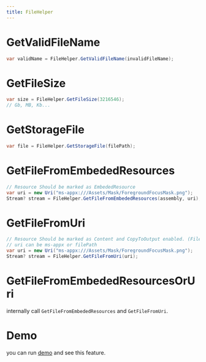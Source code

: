 ```yaml
---
title: FileHelper
---
```


# GetValidFileName

```cs
var validName = FileHelper.GetValidFileName(invalidFileName);
```

# GetFileSize
```cs
var size = FileHelper.GetFileSize(3216546);
// Gb, MB, Kb...
```

# GetStorageFile
```cs
var file = FileHelper.GetStorageFile(filePath);
```

# GetFileFromEmbededResources

```cs
// Resource Should be marked as EmbededResource
var uri = new Uri("ms-appx:///Assets/Mask/ForegroundFocusMask.png");
Stream? stream = FileHelper.GetFileFromEmbededResources(assembly, uri);
```

# GetFileFromUri

```cs
// Resource Should be marked as Content and CopyToOutput enabled. (File exist in output directory)
// uri can be ms-appx or filePath
var uri = new Uri("ms-appx:///Assets/Mask/ForegroundFocusMask.png");
Stream? stream = FileHelper.GetFileFromUri(uri);
```

# GetFileFromEmbededResourcesOrUri
internally call `GetFileFromEmbededResources` and `GetFileFromUri`.

# Demo
you can run [demo](https://github.com/Ghost1372/DevWinUI) and see this feature.
